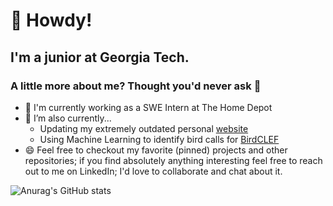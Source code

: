<!--- A little bit about me --->

# 👋 Howdy!
## I'm a junior at Georgia Tech.
### A little more about me? Thought you'd never ask 🥺

- 🔨 I'm currently working as a SWE Intern at The Home Depot
- 🔭 I’m also currently...
    - Updating my extremely outdated personal <a href="https://dakdudley.com" target="_blank">website</a>
    - Using Machine Learning to identify bird calls for <a href="https://www.kaggle.com/competitions/birdclef-2022" target="_blank">BirdCLEF</a>
- 😄 Feel free to checkout my favorite (pinned) projects and other repositories; if you find absolutely anything interesting feel free to reach out to me on LinkedIn; I'd love to collaborate and chat about it.

![Anurag's GitHub stats](https://github-readme-stats.vercel.app/api?username=ddudley18&count_private=true&theme=dark&include_all_commits=False)
